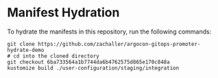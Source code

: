 # Manifest Hydration

To hydrate the manifests in this repository, run the following commands:

```shell
git clone https://github.com/zachaller/argocon-gitops-promoter-hydrate-demo
# cd into the cloned directory
git checkout 6ba733564a1b7744da6b4762575d865e170c848a
kustomize build ./user-configuration/staging/integration
```
